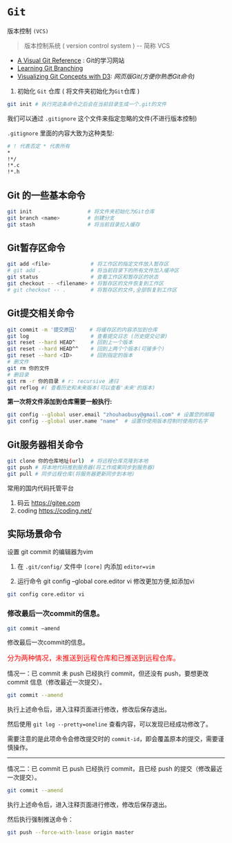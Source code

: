 
# `Git`

版本控制 `(VCS)`
> 版本控制系统 ( version control system ) -- 简称 VCS

+ [A Visual Git Reference](https://marklodato.github.io/visual-git-guide/index-en.html) : Git的学习网站
+ [Learning Git Branching](https://learngitbranching.js.org/)  
+ [Visualizing Git Concepts with D3](https://onlywei.github.io/explain-git-with-d3/): *网页版Git(方便你熟悉Git命令)*

1. 初始化 `Git` 仓库 ( 将文件夹初始化为`Git`仓库 )

```bash
git init # 执行完这条命令之后会在当前目录生成一个.git的文件
```

我们可以通过 `.gitignore` 这个文件来指定忽略的文件(不进行版本控制)

 `.gitignore` 里面的内容大致为这种类型:

```bash
# ! 代表否定 * 代表所有 
*
!*/
!*.c
!*.h
```

## Git 的一些基本命令

```bash
git init                  # 将文件夹初始化为Git仓库
git branch <name>         # 创建分支
git stash				  # 将当前目录拉入缓存
```

## Git暂存区命令

```bash
git add <file>             # 将工作区的指定文件放入暂存区
# git add .                # 将当前目录下的所有文件加入缓冲区
git status                 # 查看工作区和暂存区的状态
git checkout -- <filename> # 将暂存区的文件恢复到工作区
# git checkout -- .        # 将暂存区的文件,全部恢复到工作区
```

## Git提交相关命令

```bash
git commit -m '提交原因'    # 将缓存区的内容添加到仓库
git log                    # 查看提交日志 (历史提交记录)    
git reset --hard HEAD^     # 回到上一个版本
git reset --hard HEAD^^    # 回到上两个个版本(可接多个)
git reset --hard <ID>      # 回到指定的版本
# 删文件
git rm 你的文件
# 删目录
git rm -r 你的目录 # r: recursive 递归
git reflog #( 查看历史和未来版本(可以查看'未来'的版本)
```

**第一次将文件添加到仓库需要一般执行:**

```bash
git config --global user.email "zhouhaobusy@gmail.com" # 设置您的邮箱
git config --global user.name "name"  # 设置你使用版本控制时使用的名字
```

## Git服务器相关命令

```bash
git clone 你的仓库地址(url)  # 将远程仓库克隆到本地
git push # 将本地代码推到服务器(将工作成果同步到服务器) 
git pull # 同步远程仓库(将服务器更新同步到本地)
```

常用的国内代码托管平台

1. 码云 https://gitee.com
2. coding https://coding.net/


## 实际场景命令

设置 git commit 的编辑器为vim
1. 在 `.git/config/` 文件中 `[core]` 内添加 `editor=vim`

2. 运行命令 git config –global core.editor vi 修改更加方便,如添加vi

```bash
git config core.editor vi
```

### 修改最后一次commit的信息。

```bash
git commit –amend
```

修改最后一次commit的信息。

<font color="red" face=Monaco size=3> 分为两种情况，未推送到远程仓库和已推送到远程仓库。 </font>

情况一：已 commit 未 push
已经执行 commit，但还没有 push，要想更改 commit 信息（修改最近一次提交）。

```bash
git commit --amend
```
执行上述命令后，进入注释页面进行修改，修改后保存退出。

然后使用 `git log --pretty=oneline` 查看内容，可以发现已经成功修改了。

需要注意的是此项命令会修改提交时的 `commit-id`，即会覆盖原本的提交，需要谨慎操作。

---

情况二：已 commit 已 push
已经执行 commit，且已经 push 的提交（修改最近一次提交）。

```bash
git commit --amend
```
执行上述命令后，进入注释页面进行修改，修改后保存退出。

然后执行强制推送命令：


```bash
git push --force-with-lease origin master
```

